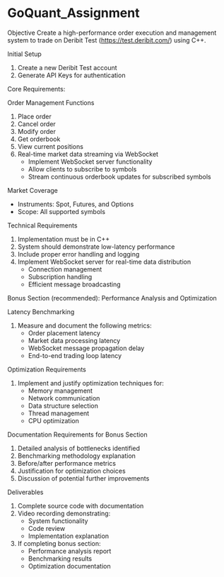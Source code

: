 # GoQuant_Assignment
Objective 
Create a high-performance order execution and management system to trade on Deribit Test (https://test.deribit.com/) using C++. 

Initial Setup 
1. Create a new Deribit Test account 
2. Generate API Keys for authentication 

  
Core Requirements:

Order Management Functions 
1. Place order 
2. Cancel order 
3. Modify order 
4. Get orderbook 
5. View current positions 
6. Real-time market data streaming via WebSocket 
   - Implement WebSocket server functionality 
   - Allow clients to subscribe to symbols 
   - Stream continuous orderbook updates for subscribed symbols 

Market Coverage 
- Instruments: Spot, Futures, and Options 
- Scope: All supported symbols 

Technical Requirements 
1. Implementation must be in C++ 
2. System should demonstrate low-latency performance 
3. Include proper error handling and logging 
4. Implement WebSocket server for real-time data distribution 
   - Connection management 
   - Subscription handling 
   - Efficient message broadcasting 

Bonus Section (recommended): Performance Analysis and
Optimization 

Latency Benchmarking 
1. Measure and document the following metrics: 
   - Order placement latency 
   - Market data processing latency 
   - WebSocket message propagation delay 
   - End-to-end trading loop latency 

Optimization Requirements 
1. Implement and justify optimization techniques for: 
   - Memory management 
   - Network communication 
   - Data structure selection 
   - Thread management 
   - CPU optimization 

Documentation Requirements for Bonus Section 
1. Detailed analysis of bottlenecks identified 
2. Benchmarking methodology explanation 
3. Before/after performance metrics 
4. Justification for optimization choices 
5. Discussion of potential further improvements 

Deliverables 
1. Complete source code with documentation 
2. Video recording demonstrating: 
   - System functionality 
   - Code review 
   - Implementation explanation 
3. If completing bonus section: 
   - Performance analysis report 
   - Benchmarking results 
   - Optimization documentation
